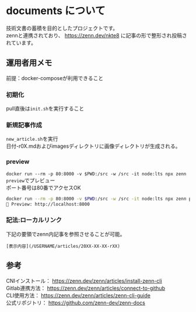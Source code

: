 # documents について

技術文書の蓄積を目的としたプロジェクトです。  
zennと連携されており、 https://zenn.dev/nkte8 に記事の形で整形され投稿されています。  

## 運用者用メモ  

前提：docker-composeが利用できること

### 初期化
pull直後は`init.sh`を実行すること  

### 新規記事作成
`new_article.sh`を実行  
日付-r0X.mdおよびimagesディレクトリに画像ディレクトリが生成される。  

### preview  

`docker run --rm -p 80:8000 -v $PWD:/src -w /src -it node:lts npx zenn preview`でプレビュー  
ポート番号は80番でアクセスOK  
```sh
docker run --rm -p 80:8000 -v $PWD:/src -w /src -it node:lts npx zenn preview
👀 Preview: http://localhost:8000
```

### 記法:ローカルリンク  

下記の要領でzenn内記事を参照させることが可能。  
```
[表示内容](/USERNAME/articles/20XX-XX-XX-rXX)
```

## 参考  

CNIインストール： https://zenn.dev/zenn/articles/install-zenn-cli  
Gitlab連携方法： https://zenn.dev/zenn/articles/connect-to-github  
CLI使用方法： https://zenn.dev/zenn/articles/zenn-cli-guide  
公式リポジトリ： https://github.com/zenn-dev/zenn-docs  